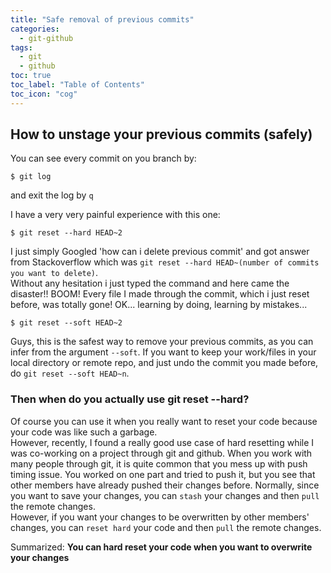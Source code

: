 ```yaml
---
title: "Safe removal of previous commits"
categories:
  - git-github
tags:
  - git
  - github
toc: true
toc_label: "Table of Contents"
toc_icon: "cog"
---
```

## How to unstage your previous commits (safely)
You can see every commit on you branch by:
```
$ git log
```
and exit the log by `q`

I have a very very painful experience with this one:
```
$ git reset --hard HEAD~2
```
I just simply Googled 'how can i delete previous commit' and got answer from Stackoverflow
which was `git reset --hard HEAD~(number of commits you want to delete)`.  
Without any hesitation i just typed the command and here came the disaster!! BOOM! Every file I made
through the commit, which i just reset before, was totally gone! OK... learning by doing, learning by mistakes...  

```
$ git reset --soft HEAD~2
```
Guys, this is the safest way to remove your previous commits, as you can infer from the argument `--soft`.
If you want to keep your work/files in your local directory or remote repo, and just undo the commit you made before,
do `git reset --soft HEAD~n`.  

### Then when do you actually use git reset --hard?
Of course you can use it when you really want to reset your code because your code was like such a garbage.  
However, recently, I found a really good use case of hard resetting while I was co-working on a project through git and github.
When you work with many people through git, it is quite common that you mess up with push timing issue. 
You worked on one part and tried to push it, but you see that other members have already pushed their changes before. 
Normally, since you want to save your changes, you can `stash` your changes and then `pull` the remote changes.  
However, if you want your changes to be overwritten by other members' changes, you can `reset hard` your code and then `pull` the remote changes.  

Summarized: **You can hard reset your code when you want to overwrite your changes**